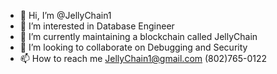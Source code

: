- 👋 Hi, I’m @JellyChain1
- 👀 I’m interested in Database Engineer
- 🌱 I’m currently maintaining a blockchain called JellyChain
- 💞️ I’m looking to collaborate on Debugging and Security
- 📫 How to reach me JellyChain1@gmail.com (802)765-0122

<!---
JellyChain1/JellyChain1 is a ✨ special ✨ repository because it showcases the ProgPOW Blockchain method. 
And how it could cut the cost of mining transactions.
--->
